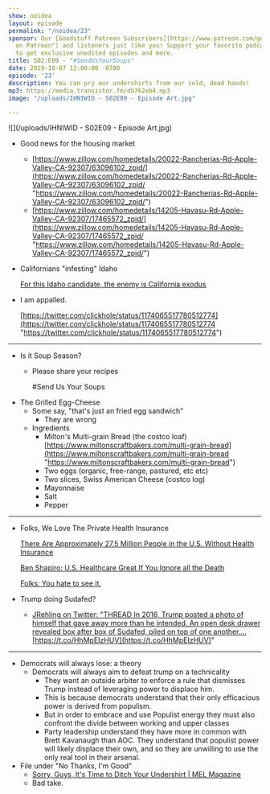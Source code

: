 ```yaml
---
show: noidea
layout: episode
permalink: "/noidea/23"
sponsor: Our [Goodstuff Patreon Subscribers](https://www.patreon.com/goodstuff "Goodstuff
  on Patreon") and listeners just like you! Support your favorite podcasts directly
  to get exclusive unedited episodes and more.
title: S02:E09 - "#SendUsYourSoups"
date: 2019-10-07 12:00:00 -0700
episode: '23'
description: You can pry our undershirts from our cold, dead hands!
mp3: https://media.transistor.fm/db762eb4.mp3
image: "/uploads/IHNIWID - S02E09 - Episode Art.jpg"

---
```

![](/uploads/IHNIWID - S02E09 - Episode Art.jpg)

* Good news for the housing market
  * [https://www.zillow.com/homedetails/20022-Rancherias-Rd-Apple-Valley-CA-92307/63096102_zpid/](https://www.zillow.com/homedetails/20022-Rancherias-Rd-Apple-Valley-CA-92307/63096102_zpid/ "https://www.zillow.com/homedetails/20022-Rancherias-Rd-Apple-Valley-CA-92307/63096102_zpid/")
  * [https://www.zillow.com/homedetails/14205-Havasu-Rd-Apple-Valley-CA-92307/17465572_zpid/](https://www.zillow.com/homedetails/14205-Havasu-Rd-Apple-Valley-CA-92307/17465572_zpid/ "https://www.zillow.com/homedetails/14205-Havasu-Rd-Apple-Valley-CA-92307/17465572_zpid/")
* Californians "infesting" Idaho

  [For this Idaho candidate, the enemy is California exodus](https://www.eastbaytimes.com/2019/09/29/for-this-idaho-candidate-the-enemy-is-california-exodus/?utm_source=Essential+California&utm_campaign=65919142a5-EMAIL_CAMPAIGN_2016_12_12_COPY_01&utm_medium=email&utm_term=0_6e35f7f85b-65919142a5-82666953)
* I am appalled.

  [https://twitter.com/clickhole/status/1174065517780512774](https://twitter.com/clickhole/status/1174065517780512774 "https://twitter.com/clickhole/status/1174065517780512774")

***

* Is it Soup Season?
  * Please share your recipes

    \#Send Us Your Soups
* The Grilled Egg-Cheese
  * Some say, "that's just an fried egg sandwich"
    * They are wrong
  * Ingredients
    * Milton's Multi-grain Bread (the costco loaf) [https://www.miltonscraftbakers.com/multi-grain-bread](https://www.miltonscraftbakers.com/multi-grain-bread "https://www.miltonscraftbakers.com/multi-grain-bread")
    * Two eggs (organic, free-range, pastured, etc etc)
    * Two slices, Swiss American Cheese (costco log)
    * Mayonnaise
    * Salt
    * Pepper

***

* Folks, We Love The Private Health Insurance

  [There Are Approximately 27.5 Million People in the U.S. Without Health Insurance](https://splinternews.com/there-are-approximately-27-5-million-people-in-the-u-s-1838025679)

  [Ben Shapiro: U.S. Healthcare Great If You Ignore all the Death](https://splinternews.com/ben-shapiro-american-healthcare-is-great-if-you-ignore-1838102469)

  [Folks: You hate to see it.](https://mobile.twitter.com/gobearcats/status/1180325839969423360)
* Trump doing Sudafed?
  * [JRehling on Twitter: "THREAD In 2016, Trump posted a photo of himself that gave away more than he intended. An open desk drawer revealed box after box of Sudafed, piled on top of one another.…](https://twitter.com/JRehling/status/1180505950613958658)[https://t.co/HhMpEIzHUV](https://t.co/HhMpEIzHUV)"

***

* Democrats will always lose: a theory
  * Democrats will always aim to defeat trump on a technicality
    * They want an outside arbiter to enforce a rule that dismisses Trump instead of leveraging power to displace him.
    * This is because democrats understand that their only efficacious power is derived from populism.
    * But in order to embrace and use Populist energy they must also confront the divide between working and upper classes
    * Party leadership understand they have more in common with Brett Kavanaugh than AOC. They understand that populist power will likely displace their own, and so they are unwilling to use the only real tool in their arsenal.
* File under "No Thanks, I'm Good"
  * [Sorry, Guys, It's Time to Ditch Your Undershirt | MEL Magazine](https://melmagazine.com/en-us/story/should-guys-wear-undershirts-mens-fashion)
  * Bad take.